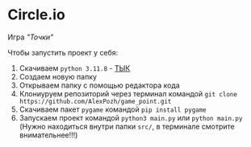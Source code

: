# Circle.io
Игра *"Точки"*

Чтобы запустить проект у себя:
1) Скачиваем `python 3.11.8` - [ТЫК](https://www.python.org/downloads/release/python-3118/)
2) Создаем новую папку
3) Открываем папку с помощью редактора кода
4) Клониуруем репозиторий через терминал командой `git clone https://github.com/AlexPozh/game_point.git`
5) Скачиваем пакет `pygame` командой `pip install pygame`
6) Запускаем проект командой `python3 main.py` или `python main.py` (Нужно находиться внутри папки `src/`, в терминале смотрите внимательнее!!!)
